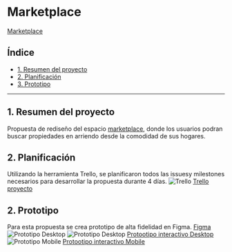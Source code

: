 # Marketplace

[Marketplace](https://adbarquitectura.github.io/marketplace/)

## Índice

* [1. Resumen del proyecto](#1-resumen-del-proyecto)
* [2. Planificación](#2-planificación)
* [3. Prototipo](#3-Prototipo)

***

## 1. Resumen del proyecto

Propuesta de rediseño del espacio [marketplace](https://houm.com/propiedades/arriendo/), donde los usuarios podran buscar propiedades en arriendo desde la comodidad de sus hogares.

## 2. Planificación

Utilizando la herramienta Trello, se planificaron todos las issuesy milestones necesarios para desarrollar la propuesta durante 4 días.
![Trello ](./assets/imgReadme/trello.jpg)
[Trello proyecto](https://trello.com/b/m7Hj1Vw7)

## 2. Prototipo

Para esta propuesta se crea prototipo de alta fidelidad en Figma.
[Figma](https://www.figma.com/file/wQBhob6bOl9BOzyfRhnnLG/HOUM-Marketplace?node-id=0%3A1)
![Prototipo Desktop ](./assets/imgReadme/desk-1.jpg)
![Prototipo Desktop ](./assets/imgReadme/desk-2.jpg)
[Protootipo interactivo Desktop](https://www.figma.com/proto/wQBhob6bOl9BOzyfRhnnLG/HOUM-Marketplace?node-id=0%3A3&scaling=min-zoom)
![Prototipo Mobile ](./assets/imgReadme/mobile1.jpg)
[Protootipo interactivo Mobile](https://www.figma.com/proto/wQBhob6bOl9BOzyfRhnnLG/HOUM-Marketplace?node-id=26%3A1&scaling=scale-down)
